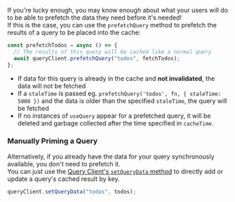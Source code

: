 If you're lucky enough, you may know enough about what your users will do to be able to prefetch the data they need before it's needed!  
If this is the case, you can use the `prefetchQuery` method to prefetch the results of a query to be placed into the cache:

```js
const prefetchTodos = async () => {
  // The results of this query will be cached like a normal query
  await queryClient.prefetchQuery("todos", fetchTodos);
};
```

- If data for this query is already in the cache and **not invalidated**, the data will not be fetched
- If a `staleTime` is passed eg. `prefetchQuery('todos', fn, { staleTime: 5000 })` and the data is older than the specified `staleTime`, the query will be fetched
- If no instances of `useQuery` appear for a prefetched query, it will be deleted and garbage collected after the time specified in `cacheTime`.

### Manually Priming a Query

Alternatively, if you already have the data for your query synchronously available, you don't need to prefetch it.  
You can just use the [Query Client's `setQueryData` method](https://react-query.tanstack.com/reference/QueryClient#queryclientsetquerydata) to directly add or update a query's cached result by key.

```js
queryClient.setQueryData("todos", todos);
```
